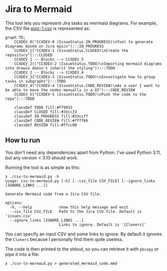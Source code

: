 # Jira to Mermaid

This tool lets you represent Jira tasks as mermaid diagrams. For example,
the CSV file [epic-1.csv](examples/epic-1.csv) is represented as:
```mermaid
graph TD;
	CCXDEV_0("CCXDEV-0 (IssueStatus.IN_PROGRESS)\nTool to generate diagrams based on Jira epics"):::IN_PROGRESS
	CCXDEV_1["CCXDEV-1 (IssueStatus.CLOSED)\nCreate the repository"]:::CLOSED
	CCXDEV_1 -- Blocks --> CCXDEV_5
	CCXDEV_2(("CCXDEV-2 (IssueStatus.TODO)\nImporting mermaid diagrams into drawio doesn't inherit the styling")):::TODO
	CCXDEV_2 -- Blocks --> CCXDEV_4
	CCXDEV_3{"CCXDEV-3 (IssueStatus.TODO)\nInvestigate how to group tasks in subgraphs"}:::TODO
	CCXDEV_4("CCXDEV-4 (IssueStatus.CODE_REVIEW)\nAs a user I want to be able to move the nodes manually in a UI"):::CODE_REVIEW
	CCXDEV_5["CCXDEV-5 (IssueStatus.TODO)\nPush the code to the repo"]:::TODO

    classDef TODO fill:#ff9933
    classDef CLOSED fill:#33cc33
    classDef IN_PROGRESS fill:#33ccff
    classDef CODE_REVIEW fill:#ffff66
    classDef REVIEW fill:#ffcc00
```

## How tu run

You don't need any dependencies apart from Python. I've used Python 3.11, but any version
< 3.10 should work.

Running the tool is as simple as this:
```
❯ ./csv-to-mermaid.py -h
usage: csv-to-mermaid.py [-h] [--csv_file CSV_FILE] [--ignore_links [IGNORE_LINKS ...]]

Generate Mermaid code from a Jira CSV file.

options:
  -h, --help            show this help message and exit
  --csv_file CSV_FILE   Path to the Jira CSV file. Default is 'issues.csv'
  --ignore_links [IGNORE_LINKS ...]
                        Links to ignore. Default is '[Cloners]'
```

You can specify an input CSV and some links to ignore. By default it ignores the
`Cloners`  because I personally find them quite useless.

The code is then printed to the stdout, so you can retrieve it with `pbcopy` or
pipe it into a file:

```
❯ ./csv-to-mermaid.py > generated_mermaid_code.mmd
```
